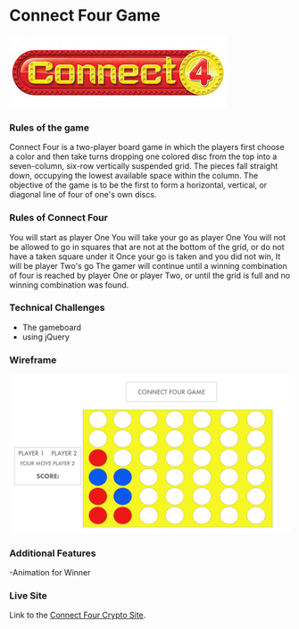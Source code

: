 # Connect Four Game
![](./assets/logo.jpeg)
### Rules of the game

Connect Four is a two-player board game in which the players first choose a color and then take turns dropping one colored disc from the top into a seven-column, six-row vertically suspended grid. The pieces fall straight down, occupying the lowest available space within the column. The objective of the game is to be the first to form a horizontal, vertical, or diagonal line of four of one's own discs.

### Rules of Connect Four

You will start as player One
You will take your go as player One
You will not be allowed to go in squares that are not at the bottom of the grid, or do not have a taken square under it
Once your go is taken and you did not win, It will be player Two's go
The gamer will continue until a winning combination of four is reached by player One or player Two, or until the grid is full and no winning combination was found.

### Technical Challenges

- The gameboard
- using jQuery

### Wireframe

![](./assets/wireframe.jpg)

### Additional Features
-Animation for Winner

### Live Site
Link to the [Connect Four Crypto Site](https://connect4crypto.netlify.app).
